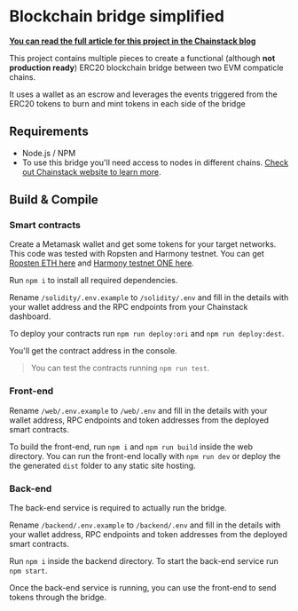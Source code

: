 # Blockchain bridge simplified

**[You can read the full article for this project in the Chainstack blog](https://chainstack.com/how-to-create-blockchain-bridge/)**

This project contains multiple pieces to create a functional (although **not production ready**) ERC20 blockchain bridge between two EVM compaticle chains.

It uses a wallet as an escrow and leverages the events triggered from the ERC20 tokens to burn and mint tokens in each side of the bridge

## Requirements

- Node.js / NPM
- To use this bridge you'll need access to nodes in different chains. [Check out Chainstack website to learn more](https://chainstack.com).

## Build & Compile

### Smart contracts

Create a Metamask wallet and get some tokens for your target networks. This code was tested with Ropsten and Harmony testnet. You can get [Ropsten ETH here]() and [Harmony testnet ONE here]().

Run `npm i` to install all required dependencies.

Rename `/solidity/.env.example` to `/solidity/.env` and fill in the details with your wallet address and the RPC endpoints from your Chainstack dashboard.

To deploy your contracts run `npm run deploy:ori` and `npm run deploy:dest`.

You'll get the contract address in the console.

> You can test the contracts running `npm run test`.

### Front-end

Rename `/web/.env.example` to `/web/.env` and fill in the details with your wallet address, RPC endpoints and token addresses from the deployed smart contracts.

To build the front-end, run `npm i` and `npm run build` inside the web directory. You can run the front-end locally with `npm run dev` or deploy the the generated `dist` folder to any static site hosting.

### Back-end

The back-end service is required to actually run the bridge.

Rename `/backend/.env.example` to `/backend/.env` and fill in the details with your wallet address, RPC endpoints and token addresses from the deployed smart contracts.

Run `npm i` inside the backend directory. To start the back-end service run `npm start`.

Once the back-end service is running, you can use the front-end to send tokens through the bridge.
